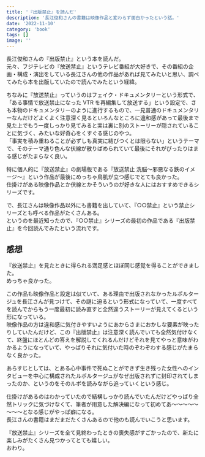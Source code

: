 ```yaml
---
title: '『出版禁止』を読んだ'
description: '長江俊和さんの書籍は映像作品と変わらず面白かったという話。'
date: '2022-11-10'
category: 'book'
tags: []
image: ''
---
```


長江俊和さんの『出版禁止』という本を読んだ。  
元々、フジテレビの『放送禁止』というテレビ番組が大好きで、その番組の企画・構成・演出をしている長江さんの他の作品があれば見てみたいと思い、調べてみたら本を出版していたので読んでみたという経緯。

ちなみに『放送禁止』っていうのはフェイク・ドキュメンタリーという形式で、「ある事情で放送禁止になった VTR を再編集して放送する」という設定で、さも本物のドキュメンタリーのように進行するもので、一見普通のドキュメンタリーなんだけどよくよく注意深く見るといろんなところに違和感があって最後まで見た上でもう一度しっかり見てみると実は裏に別のストーリーが隠されていることに気づく、みたいな好奇心をくすぐる感じのやつ。  
「事実を積み重ねることが必ずしも真実に結びつくとは限らない」というテーマで、そのテーマ通り色んな伏線が散りばめられていて最後にそれがぴったりはまる感じがたまらなく良い。

特に個人的に『放送禁止』の劇場版である『放送禁止 洗脳～邪悪なる鉄のイメージ～』という作品が最後にめっちゃ鳥肌が立つ感じでとても良かった。  
仕掛けがある映像作品とか伏線とかそういうのが好きな人にはおすすめできるシリーズです。

で、長江さんは映像作品以外にも書籍を出していて、『○○禁止』という禁止シリーズとも呼べる作品がたくさんある。  
というのを最近知ったので、『○○禁止』シリーズの最初の作品である『出版禁止』を今回読んでみたという流れです。

## 感想

『放送禁止』を見たときに得られる満足感とほぼ同じ感覚を得ることができました。  
めっちゃ良かった。

この作品も映像作品と設定は似ていて、ある理由で出版されなかったルポルタージュを長江さんが見つけて、その謎に迫るという形式になっていて、一度すべてを読んでからもう一度最初に読み直すと全然違うストーリーが見えてくるという形になっている。  
映像作品の方は違和感に気付きやすいようにあからさまにおかしな要素が映ったりしていたんだけど、この『出版禁止』は注意深く読んでいても全然気付けなくて、終盤にほとんどの答えを解説してくれるんだけどそれを見てやっと意味がわかるようになっていて、やっぱりそれに気付いた時のぞわぞわする感じがたまらなく良かった。

あらすじとしては、とある心中事件で死ぬことができず生き残った女性へのインタビューを中心に構成されたルポルタージュがなぜ出版されずに封印されてしまったのか、というのをそのルポを読みながら追っていくという感じ。

仕掛けがあるのはわかっていたので結構しっかり読んでいたんだけどやっぱり全然トリックに気づけなくて、筆者が用意した解決編になって初めてあ～～～～～～～～となる感じがやっぱ癖になる。  
長江さんの書籍はまだまだたくさんあるので他のも読んでいこうと思います。

『放送禁止』シリーズを全て見終わったときの喪失感がすごかったので、新たに楽しみがたくさん見つかってとても嬉しい。  
おわり。
